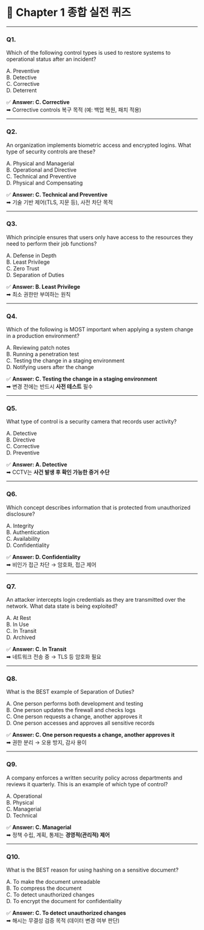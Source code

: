 # 🧪 Chapter 1 종합 실전 퀴즈 

---

### **Q1.**

Which of the following control types is used to restore systems to operational status after an incident?

A. Preventive  
B. Detective  
C. Corrective  
D. Deterrent

✅ **Answer: C. Corrective**  
➡ Corrective controls 복구 목적 (예: 백업 복원, 패치 적용)

---

### **Q2.**

An organization implements biometric access and encrypted logins. What type of security controls are these?

A. Physical and Managerial  
B. Operational and Directive  
C. Technical and Preventive  
D. Physical and Compensating

✅ **Answer: C. Technical and Preventive**  
➡ 기술 기반 제어(TLS, 지문 등), 사전 차단 목적

---

### **Q3.**

Which principle ensures that users only have access to the resources they need to perform their job functions?

A. Defense in Depth  
B. Least Privilege  
C. Zero Trust  
D. Separation of Duties

✅ **Answer: B. Least Privilege**  
➡ 최소 권한만 부여하는 원칙

---

### **Q4.**

Which of the following is MOST important when applying a system change in a production environment?

A. Reviewing patch notes  
B. Running a penetration test  
C. Testing the change in a staging environment  
D. Notifying users after the change

✅ **Answer: C. Testing the change in a staging environment**  
➡ 변경 전에는 반드시 **사전 테스트** 필수

---

### **Q5.**

What type of control is a security camera that records user activity?

A. Detective  
B. Directive  
C. Corrective  
D. Preventive

✅ **Answer: A. Detective**  
➡ CCTV는 **사건 발생 후 확인 가능한 증거 수단**

---

### **Q6.**

Which concept describes information that is protected from unauthorized disclosure?

A. Integrity  
B. Authentication  
C. Availability  
D. Confidentiality

✅ **Answer: D. Confidentiality**  
➡ 비인가 접근 차단 → 암호화, 접근 제어

---

### **Q7.**

An attacker intercepts login credentials as they are transmitted over the network. What data state is being exploited?

A. At Rest  
B. In Use  
C. In Transit  
D. Archived

✅ **Answer: C. In Transit**  
➡ 네트워크 전송 중 → TLS 등 암호화 필요

---

### **Q8.**

What is the BEST example of Separation of Duties?

A. One person performs both development and testing  
B. One person updates the firewall and checks logs  
C. One person requests a change, another approves it  
D. One person accesses and approves all sensitive records

✅ **Answer: C. One person requests a change, another approves it**  
➡ 권한 분리 → 오용 방지, 감사 용이

---

### **Q9.**

A company enforces a written security policy across departments and reviews it quarterly. This is an example of which type of control?

A. Operational  
B. Physical  
C. Managerial  
D. Technical

✅ **Answer: C. Managerial**  
➡ 정책 수립, 계획, 통제는 **경영적(관리적) 제어**

---

### **Q10.**

What is the BEST reason for using hashing on a sensitive document?

A. To make the document unreadable  
B. To compress the document  
C. To detect unauthorized changes  
D. To encrypt the document for confidentiality

✅ **Answer: C. To detect unauthorized changes**  
➡ 해시는 무결성 검증 목적 (데이터 변경 여부 판단)